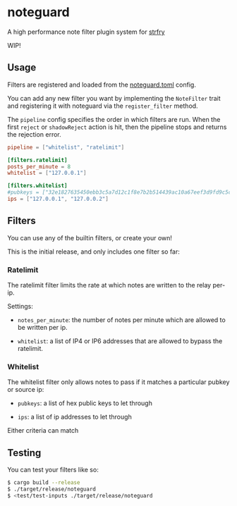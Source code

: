 
# noteguard

A high performance note filter plugin system for [strfry]

WIP!

## Usage

Filters are registered and loaded from the [noteguard.toml](noteguard.toml) config.

You can add any new filter you want by implementing the `NoteFilter` trait and registering it with noteguard via the `register_filter` method.

The `pipeline` config specifies the order in which filters are run. When the first `reject` or `shadowReject` action is hit, then the pipeline stops and returns the rejection error.

```toml
pipeline = ["whitelist", "ratelimit"]

[filters.ratelimit]
posts_per_minute = 8
whitelist = ["127.0.0.1"]

[filters.whitelist]
#pubkeys = ["32e1827635450ebb3c5a7d12c1f8e7b2b514439ac10a67eef3d9fd9c5c68e245"]
ips = ["127.0.0.1", "127.0.0.2"]
```

## Filters

You can use any of the builtin filters, or create your own!

This is the initial release, and only includes one filter so far:

### Ratelimit

The ratelimit filter limits the rate at which notes are written to the relay per-ip.

Settings:

- `notes_per_minute`: the number of notes per minute which are allowed to be written per ip.

- `whitelist`: a list of IP4 or IP6 addresses that are allowed to bypass the ratelimit.

### Whitelist

The whitelist filter only allows notes to pass if it matches a particular pubkey or source ip:

- `pubkeys`: a list of hex public keys to let through

- `ips`: a list of ip addresses to let through

Either criteria can match

## Testing

You can test your filters like so:

```sh
$ cargo build --release
$ ./target/release/noteguard
$ <test/test-inputs ./target/release/noteguard
```

[strfry]: https://github.com/hoytech/strfry
